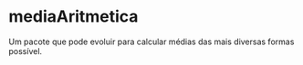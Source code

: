 # mediaAritmetica
Um pacote que pode evoluir para calcular médias das mais diversas formas possível.
